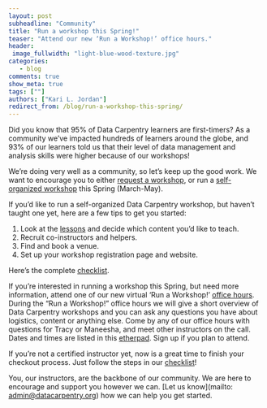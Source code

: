 ```yaml
---
layout: post
subheadline: "Community"
title: "Run a workshop this Spring!"
teaser: "Attend our new ‘Run a Workshop!’ office hours."
header:
 image_fullwidth: "light-blue-wood-texture.jpg"
categories:
   - blog
comments: true
show_meta: true
tags: [""]
authors: ["Kari L. Jordan"]
redirect_from: /blog/run-a-workshop-this-spring/
---
```

Did you know that 95% of Data Carpentry learners are first-timers? As a community we’ve impacted hundreds of learners around the globe, and 93% of our learners told us that their level of data management and analysis skills were higher because of our workshops!

We’re doing very well as a community, so let’s keep up the good work. We want to encourage you to either [request a workshop](http://www.datacarpentry.org/workshops-host/), or run a [self-organized workshop](http://www.datacarpentry.org/self-organized-workshops/) this Spring (March-May). 

If you’d like to run a self-organized Data Carpentry workshop, but haven’t taught one yet, here are a few tips to get you started:  
1. Look at the [lessons](http://www.datacarpentry.org/lessons) and decide which content you’d like to teach.  
2. Recruit co-instructors and helpers.  
3. Find and book a venue.  
4. Set up your workshop registration page and website.  

Here’s the complete [checklist](http://www.datacarpentry.org/self-org-lead/). 

If you’re interested in running a workshop this Spring, but need more information, attend one of our new virtual ‘Run a Workshop!’ [office hours](http://pad.software-carpentry.org/office-hours). During the “Run a Workshop!” office hours we will give a short overview of Data Carpentry workshops and you can ask any questions you have about logistics, content or anything else. Come by any of our office hours with questions for Tracy or Maneesha, and meet other instructors on the call. Dates and times are listed in this [etherpad](http://pad.software-carpentry.org/office-hours). Sign up if you plan to attend.

If you’re not a certified instructor yet, now is a great time to finish your checkout process. Just follow the steps in our [checklist](http://www.datacarpentry.org/checkout/)! 

You, our instructors, are the backbone of our community. We are here to encourage and support you however we can. [Let us know](mailto: admin@datacarpentry.org) how we can help you get started.
